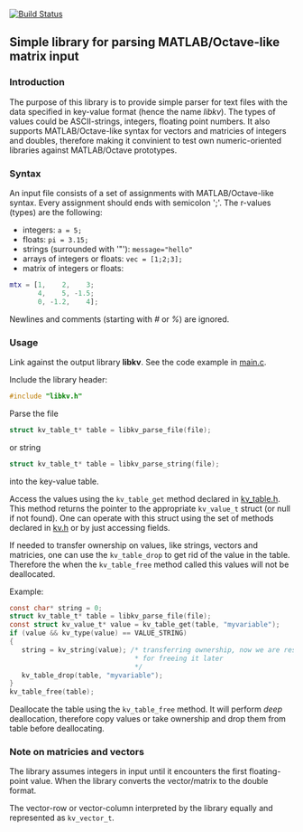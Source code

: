[![Build Status](https://travis-ci.org/fourier/libkv.svg?branch=master)](https://travis-ci.org/fourier/libkv)

## Simple library for parsing MATLAB/Octave-like matrix input
### Introduction
The purpose of this library is to provide simple parser for text files with the data specified in key-value format (hence the name *libkv*). The types of values could be ASCII-strings, integers, floating point numbers. It also supports MATLAB/Octave-like syntax for vectors and matricies of integers and doubles, therefore making it convinient to test own numeric-oriented libraries against MATLAB/Octave prototypes.

### Syntax
An input file consists of a set of assignments with MATLAB/Octave-like syntax.
Every assignment should ends with semicolon ';'. The r-values (types) are the following:
* integers: ```a = 5;```
* floats: ```pi = 3.15;```
* strings (surrounded with '"'): ```message="hello"```
* arrays of integers or floats: ```vec = [1;2;3];```
* matrix of integers or floats:
```MATLAB
mtx = [1,    2,    3;
       4,    5, -1.5;
       0, -1.2,    4];
```
Newlines and comments (starting with *#* or *%*) are ignored.

### Usage
Link against the output library **libkv**. See the code example in [main.c](https://github.com/fourier/libkv/blob/master/main.c).

Include the library header:
```c
#include "libkv.h"
```

Parse the file
```c
struct kv_table_t* table = libkv_parse_file(file);
```
or string
```c
struct kv_table_t* table = libkv_parse_string(file);
```
into the key-value table.

Access the values using the ```kv_table_get``` method declared in [kv_table.h](https://github.com/fourier/libkv/blob/master/kv_table.h).
This method returns the pointer to the appropriate ```kv_value_t``` struct (or null if not found). One can operate with this struct using the set of methods declared in [kv.h](https://github.com/fourier/libkv/blob/master/kv.h) or by just accessing fields.

If needed to transfer ownership on values, like strings, vectors and matricies, one can use the ```kv_table_drop``` to get rid of the value in the table. Therefore the when the ```kv_table_free``` method called this values will not be deallocated.

Example:
```c
const char* string = 0;
struct kv_table_t* table = libkv_parse_file(file);
const struct kv_value_t* value = kv_table_get(table, "myvariable");
if (value && kv_type(value) == VALUE_STRING)
{
   string = kv_string(value); /* transferring ownership, now we are responsible
                               * for freeing it later
                               */
   kv_table_drop(table, "myvariable");
}
kv_table_free(table);
```

Deallocate the table using the ```kv_table_free``` method. It will perform *deep* deallocation, therefore copy values or take ownership and drop them from table before deallocating.

### Note on matricies and vectors
The library assumes integers in input until it encounters the first floating-point value. When the library converts the vector/matrix to the double format.

The vector-row or vector-column interpreted by the library equally and represented as ```kv_vector_t```.


